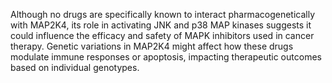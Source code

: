 Although no drugs are specifically known to interact pharmacogenetically with MAP2K4, its role in activating JNK and p38 MAP kinases suggests it could influence the efficacy and safety of MAPK inhibitors used in cancer therapy. Genetic variations in MAP2K4 might affect how these drugs modulate immune responses or apoptosis, impacting therapeutic outcomes based on individual genotypes.